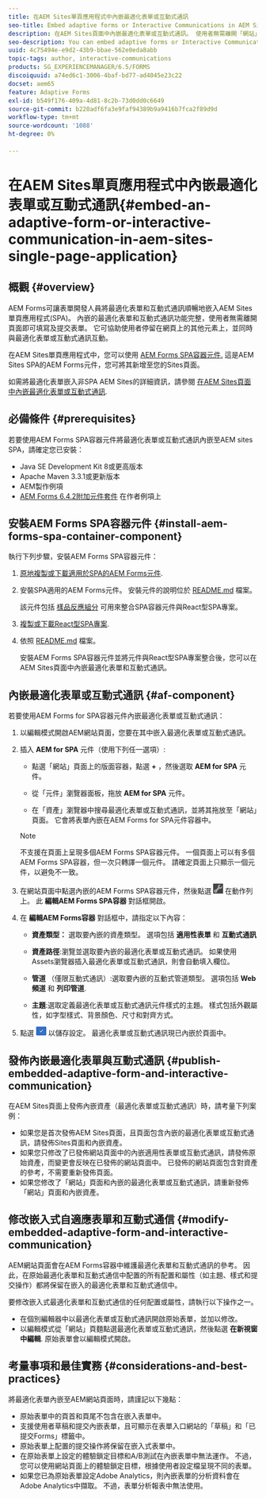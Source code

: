```yaml
---
title: 在AEM Sites單頁應用程式中內嵌最適化表單或互動式通訊
seo-title: Embed adaptive forms or Interactive Communications in AEM Sites pages
description: 在AEM Sites頁面中內嵌最適化表單或互動式通訊。 使用者無需離開「網站」頁面即可填寫及提交表單。
seo-description: You can embed adaptive forms or Interactive Communication in AEM Sites pages. Users can fill and submit forms without leaving the Sites page.
uuid: 4c75494e-e9d2-43b9-bbae-562e0eda8abb
topic-tags: author, interactive-communications
products: SG_EXPERIENCEMANAGER/6.5/FORMS
discoiquuid: a74ed6c1-3006-4baf-bd77-ad4045e23c22
docset: aem65
feature: Adaptive Forms
exl-id: b549f176-409a-4d81-8c2b-73d0dd0c6649
source-git-commit: b220adf6fa3e9faf94389b9a9416b7fca2f89d9d
workflow-type: tm+mt
source-wordcount: '1088'
ht-degree: 0%

---
```


# 在AEM Sites單頁應用程式中內嵌最適化表單或互動式通訊{#embed-an-adaptive-form-or-interactive-communication-in-aem-sites-single-page-application}

## 概觀 {#overview}

AEM Forms可讓表單開發人員將最適化表單和互動式通訊順暢地嵌入AEM Sites單頁應用程式(SPA)。 內嵌的最適化表單和互動式通訊功能完整，使用者無需離開頁面即可填寫及提交表單。 它可協助使用者停留在網頁上的其他元素上，並同時與最適化表單或互動式通訊互動。

在AEM Sites單頁應用程式中，您可以使用 [AEM Forms SPA容器元件](../../forms/using/embed-adaptive-form-aem-sites-spa.md#af-component)[.](../../forms/using/embed-adaptive-form-aem-sites-spa.md#af-component) 這是AEM Sites SPA的AEM Forms元件，您可將其新增至您的Sites頁面。

如需將最適化表單嵌入非SPA AEM Sites的詳細資訊，請參閱 [在AEM Sites頁面中內嵌最適化表單或互動式通訊](/help/forms/using/embed-adaptive-form-aem-sites.md).

## 必備條件 {#prerequisites}

若要使用AEM Forms SPA容器元件將最適化表單或互動式通訊內嵌至AEM sites SPA，請確定您已安裝：

* Java SE Development Kit 8或更高版本
* Apache Maven 3.3.1或更新版本
* AEM製作例項
* [AEM Forms 6.4.2附加元件套件](https://helpx.adobe.com/aem-forms/kb/aem-forms-releases.html) 在作者例項上

## 安裝AEM Forms SPA容器元件 {#install-aem-forms-spa-container-component}

執行下列步驟，安裝AEM Forms SPA容器元件：

1. [原地複製或下載適用於SPA的AEM Forms元件](https://github.com/Adobe-Marketing-Cloud/aem-forms/tree/master/forms-spa).
1. 安裝SPA適用的AEM Forms元件。 安裝元件的說明位於 [README.md](https://github.com/Adobe-Marketing-Cloud/aem-forms/tree/master/forms-spa#aem-form-component) 檔案。

   該元件包括 [樣品反應組分](https://github.com/Adobe-Marketing-Cloud/aem-forms/tree/master/forms-spa/react-component) 可用來整合SPA容器元件與React型SPA專案。

1. [複製或下載React型SPA專案](https://github.com/adobe/aem-sample-we-retail-journal).
1. 依照 [README.md](https://github.com/Adobe-Marketing-Cloud/aem-forms/tree/master/forms-spa/react-component#aem-form-react-component-for-spa---editor) 檔案。

   安裝AEM Forms SPA容器元件並將元件與React型SPA專案整合後，您可以在AEM Sites頁面中內嵌最適化表單和互動式通訊。

## 內嵌最適化表單或互動式通訊 {#af-component}

若要使用AEM Forms for SPA容器元件內嵌最適化表單或互動式通訊：

1. 以編輯模式開啟AEM網站頁面，您要在其中嵌入最適化表單或互動式通訊。
1. 插入 **AEM for SPA** 元件（使用下列任一選項）:

   * 點選「網站」頁面上的版面容器，點選 **+** ，然後選取 **AEM for SPA** 元件。

   * 從「元件」瀏覽器面板，拖放 **AEM for SPA** 元件。
   * 在「資產」瀏覽器中搜尋最適化表單或互動式通訊，並將其拖放至「網站」頁面。 它會將表單內嵌在AEM Forms for SPA元件容器中。

   >[!NOTE]
   >
   >不支援在頁面上呈現多個AEM Forms SPA容器元件。 一個頁面上可以有多個AEM Forms SPA容器，但一次只轉譯一個元件。 請確定頁面上只顯示一個元件，以避免不一致。

1. 在網站頁面中點選內嵌的AEM Forms SPA容器元件，然後點選 ![settings_icon](assets/settings_icon.png) 在動作列上。 此 **編輯AEM Forms SPA容器** 對話框開啟。
1. 在 **編輯AEM Forms容器** 對話框中，請指定以下內容：

   * **資產類型：** 選取要內嵌的資產類型。 選項包括 **適用性表單** 和 **互動式通訊**

   * **資產路徑**:瀏覽並選取要內嵌的最適化表單或互動式通訊。 如果使用Assets瀏覽器插入最適化表單或互動式通訊，則會自動填入欄位。
   * **管道** （僅限互動式通訊）:選取要內嵌的互動式管道類型。 選項包括 **Web頻道** 和 **列印管道**.

   * **主題**:選取定義最適化表單或互動式通訊元件樣式的主題。 樣式包括外觀屬性，如字型樣式、背景顏色、尺寸和對齊方式。

1. 點選 ![done_icon](assets/done_icon.png) 以儲存設定。 最適化表單或互動式通訊現已內嵌於頁面中。

## 發佈內嵌最適化表單與互動式通訊 {#publish-embedded-adaptive-form-and-interactive-communication}

在AEM Sites頁面上發佈內嵌資產（最適化表單或互動式通訊）時，請考量下列案例：

* 如果您是首次發佈AEM Sites頁面，且頁面包含內嵌的最適化表單或互動式通訊，請發佈Sites頁面和內嵌資產。
* 如果您只修改了已發佈網站頁面中的內嵌適用性表單或互動式通訊，請發佈原始資產，而變更會反映在已發佈的網站頁面中。 已發佈的網站頁面包含對資產的參考，不需要重新發佈頁面。
* 如果您修改了「網站」頁面和內嵌的最適化表單或互動式通訊，請重新發佈「網站」頁面和內嵌資產。

## 修改嵌入式自適應表單和互動式通信 {#modify-embedded-adaptive-form-and-interactive-communication}

AEM網站頁面會在AEM Forms容器中維護最適化表單和互動式通訊的參考。 因此，在原始最適化表單和互動式通信中配置的所有配置和屬性（如主題、樣式和提交操作）都將保留在嵌入的最適化表單和互動式通信中。

要修改嵌入式最適化表單和互動式通信的任何配置或屬性，請執行以下操作之一。

* 在個別編輯器中以最適化表單或互動式通訊開啟原始表單，並加以修改。
* 以編輯模式從「網站」頁麵點選最適化表單或互動式通訊，然後點選 **在新視窗中編輯**. 原始表單會以編輯模式開啟。

## 考量事項和最佳實務 {#considerations-and-best-practices}

將最適化表單內嵌至AEM網站頁面時，請謹記以下幾點：

* 原始表單中的頁首和頁尾不包含在嵌入表單中。
* 支援使用者草稿和提交內嵌表單，且可顯示在表單入口網站的「草稿」和「已提交Forms」標籤中。
* 原始表單上配置的提交操作將保留在嵌入式表單中。
* 在原始表單上設定的體驗鎖定目標和A/B測試在內嵌表單中無法運作。 不過，您可以使用網站頁面上的體驗鎖定目標，根據使用者設定檔呈現不同的表單。
* 如果您已為原始表單設定Adobe Analytics，則內嵌表單的分析資料會在Adobe Analytics中擷取。 不過，表單分析報表中無法使用。
